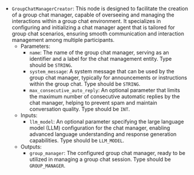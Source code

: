 - `GroupChatManagerCreator`: This node is designed to facilitate the creation of a group chat manager, capable of overseeing and managing the interactions within a group chat environment. It specializes in configuring and initializing a chat manager agent that is tailored for group chat scenarios, ensuring smooth communication and interaction management among multiple participants.
    - Parameters:
        - `name`: The name of the group chat manager, serving as an identifier and a label for the chat management entity. Type should be `STRING`.
        - `system_message`: A system message that can be used by the group chat manager, typically for announcements or instructions within the group chat. Type should be `STRING`.
        - `max_consecutive_auto_reply`: An optional parameter that limits the maximum number of consecutive automatic replies by the chat manager, helping to prevent spam and maintain conversation quality. Type should be `INT`.
    - Inputs:
        - `llm_model`: An optional parameter specifying the large language model (LLM) configuration for the chat manager, enabling advanced language understanding and response generation capabilities. Type should be `LLM_MODEL`.
    - Outputs:
        - `group_manager`: The configured group chat manager, ready to be utilized in managing a group chat session. Type should be `GROUP_MANAGER`.
